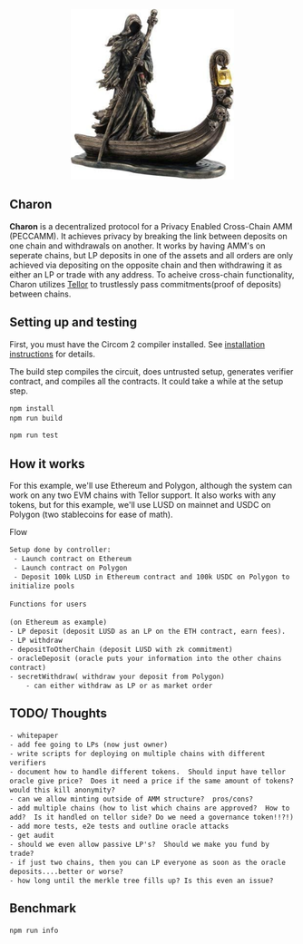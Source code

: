 <p align="center">
    <img src= './public/charon.jpg' height="300"/>
</p>


## Charon

<b>Charon</b> is a decentralized protocol for a Privacy Enabled Cross-Chain AMM (PECCAMM). It achieves privacy by breaking the link between deposits on one chain and withdrawals on another.  It works by having AMM's on seperate chains, but LP deposits in one of the assets and all orders are only achieved via depositing on the opposite chain and then withdrawing it as either an LP or trade with any address. To acheive cross-chain functionality, Charon utilizes [Tellor](https://www.tellor.io) to trustlessly pass commitments(proof of deposits) between chains. 


## Setting up and testing

First, you must have the Circom 2 compiler installed. See [installation
instructions](https://docs.circom.io/getting-started/installation/) for details.

The build step compiles the circuit, does untrusted setup, generates verifier contract, and compiles all the contracts. It could take a while at the setup step.

```sh
npm install
npm run build
```

```sh
npm run test
```



## How it works

For this example, we'll use Ethereum and Polygon, although the system can work on any two EVM chains with Tellor support. It also works with any tokens, but for this example, we'll use LUSD on mainnet and USDC on Polygon (two stablecoins for ease of math). 

Flow 

    Setup done by controller:
     - Launch contract on Ethereum
     - Launch contract on Polygon
     - Deposit 100k LUSD in Ethereum contract and 100k USDC on Polygon to initialize pools

    Functions for users 

    (on Ethereum as example)
    - LP deposit (deposit LUSD as an LP on the ETH contract, earn fees).  
    - LP withdraw
    - depositToOtherChain (deposit LUSD with zk commitment)
    - oracleDeposit (oracle puts your information into the other chains contract)
    - secretWithdraw( withdraw your deposit from Polygon)
        - can either withdraw as LP or as market order 



## TODO/ Thoughts

    - whitepaper
    - add fee going to LPs (now just owner)
    - write scripts for deploying on multiple chains with different verifiers
    - document how to handle different tokens.  Should input have tellor oracle give price?  Does it need a price if the same amount of tokens?  would this kill anonymity? 
    - can we allow minting outside of AMM structure?  pros/cons?  
    - add multiple chains (how to list which chains are approved?  How to add?  Is it handled on tellor side? Do we need a governance token!!?!)
    - add more tests, e2e tests and outline oracle attacks
    - get audit
    - should we even allow passive LP's?  Should we make you fund by trade? 
    - if just two chains, then you can LP everyone as soon as the oracle deposits....better or worse?
    - how long until the merkle tree fills up? Is this even an issue?


## Benchmark

```sh
npm run info
```

